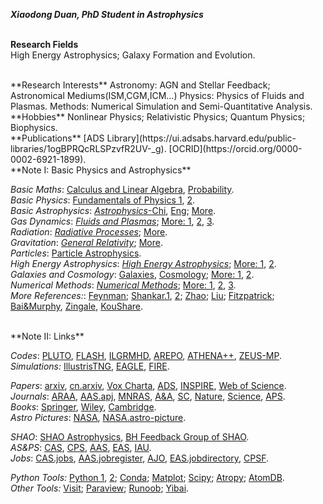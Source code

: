 ***Xiaodong Duan, PhD Student in Astrophysics***
<br/><br/>

**Research Fields**  
High Energy Astrophysics; Galaxy Formation and Evolution. 

<br/>
**Research Interests**  
Astronomy: AGN and Stellar Feedback; Astronomical Mediums(ISM,CGM,ICM...)  
Physics: Physics of Fluids and Plasmas.  
Methods: Numerical Simulation and Semi-Quantitative Analysis.  

<br/> 
**Hobbies**  
Nonlinear Physics; Relativistic Physics; Quantum Physics; Biophysics.  

<br/>
**Publications**  
[ADS Library](https://ui.adsabs.harvard.edu/public-libraries/1ogBPRQcRLSPzvfR2UV-_g).  
[OCRID](https://orcid.org/0000-0002-6921-1899).  

<br/>
**Note I: Basic Physics and Astrophysics**       
  
*Basic Maths*: [Calculus and Linear Algebra](https://book.douban.com/subject/11906759/), [Probability](https://book.douban.com/subject/34854842/).  
*Basic Physics*: [Fundamentals of Physics 1](https://book.douban.com/subject/25866680/), [2](https://book.douban.com/subject/26877960/).  
*Basic Astrophysics*: [*Astrophysics*-Chi](https://book.douban.com/subject/3353501/), [Eng](https://book.douban.com/subject/20558769/); [More](https://movie.douban.com/subject/10464515/).       
*Gas Dynamics*: [*Fluids and Plasmas*](https://book.douban.com/subject/12037906/); [More: 1](https://book.douban.com/subject/2880185/), [2](https://book.douban.com/subject/34461444/), [3](https://book.douban.com/subject/32956529/).  
*Radiation*: [*Radiative Processes*](https://book.douban.com/subject/1761105/); [More](https://book.douban.com/subject/4610300/).  
*Gravitation*: [*General Relativity*](https://book.douban.com/subject/2864152/); [More](https://book.douban.com/subject/24542247/).   
*Particles*: [Particle Astrophysics](https://book.douban.com/subject/4691362/).  
*High Energy Astrophysics*: [*High Energy Astrophysics*](https://book.douban.com/subject/27661675/);  [More: 1](https://book.douban.com/subject/1778012/), [2](https://book.douban.com/subject/3154999/).   
*Galaxies and Cosmology*: [Galaxies](https://book.douban.com/subject/4072985/), [Cosmology](https://book.douban.com/subject/35170775/); [More: 1](https://book.douban.com/subject/2188838/), [2](https://book.douban.com/subject/3721427/).  
*Numerical Methods*: [*Numerical Methods*](https://book.douban.com/subject/2869469/); [More: 1](https://book.douban.com/subject/10580010/), [2](https://book.douban.com/subject/2877019/), [3](https://book.douban.com/subject/4230082/).  
*More References:*: [Feynman](http://www.feynmanlectures.caltech.edu/info/); [Shankar.1](http://open.163.com/special/fundamentalsofphysics/), [2](http://open.163.com/newview/movie/courseintro?newurl=%2Fspecial%2Fopencourse%2Fphysicsii.html); [Zhao](https://book.douban.com/series/4089?page=1); [Liu](https://book.douban.com/subject/1536321/); [Fitzpatrick](http://farside.ph.utexas.edu/teaching.html); [Bai&Murphy](http://astro.tsinghua.edu.cn/~xbai/index.html), [Zingale](https://zingale.github.io/classes.html), [KouShare](https://www.koushare.com).  
 
<br/>
**Note II: Links**  
    
*Codes*: [PLUTO](http://plutocode.ph.unito.it/), [FLASH](http://flash.uchicago.edu/site/flashcode/), [ILGRMHD](http://astro.phys.wvu.edu/zetienne/ILGRMHD/index.html), [AREPO](https://arepo-code.org/), [ATHENA++](https://princetonuniversity.github.io/athena/download.html), [ZEUS-MP](https://github.com/bwoshea/ZEUS-MP_2).  
*Simulations:* [IllustrisTNG](https://www.tng-project.org/), [EAGLE](http://eagle.strw.leidenuniv.nl/), [FIRE](https://fire.northwestern.edu/).  
  
*Papers*: [arxiv](https://arxiv.org/archive/astro-ph), [cn.arxiv](http://cn.arxiv.org/), [Vox Charta](https://harvard.voxcharta.org/), [ADS](https://ui.adsabs.harvard.edu/), [INSPIRE](https://inspirehep.net/), [Web of Science](https://apps.webofknowledge.com/).  
*Journals*: [ARAA](https://www.annualreviews.org/journal/astro), [AAS.apj](https://journals.aas.org/astrophysical-journal/), [MNRAS](https://academic.oup.com/mnras/advance-articles), [A&A](https://www.aanda.org/), [SC](https://engine.scichina.com/publications), [Nature](https://www.nature.com/), [Science](https://www.sciencemag.org/#), [APS](https://www.aps.org/publications/index.cfm).  
*Books*: [Springer](https://link.springer.com/), [Wiley](https://onlinelibrary.wiley.com/), [Cambridge](https://www.cambridge.org/core/what-we-publish/textbooks).  
*Astro Pictures*: [NASA](https://www.nasa.gov/), [NASA.astro-picture](https://apod.nasa.gov/apod/).  
  
*SHAO*:  [SHAO Astrophysics](http://astro.shao.cas.cn/), [BH Feedback Group of SHAO](http://cluster.shao.ac.cn/~fguo/index.html).  
*AS&PS*: [CAS](http://astronomy.pmo.cas.cn/), [CPS](http://www.cps-net.org.cn/), [AAS](https://aas.org/), [EAS](https://eas.unige.ch/index.jsp), [IAU](https://www.iau.org/).  
*Jobs*: [CAS.jobs](http://astronomy.pmo.cas.cn/twrc/rczp/), [AAS.jobregister](https://jobregister.aas.org/), [AJO](https://academicjobsonline.org/ajo/jobs),  [EAS.jobdirectory](https://eas.unige.ch/jobs.jsp), [CPSF](http://jj.chinapostdoctor.org.cn/website/index.html).   
  
*Python Tools:* [Python 1](https://www.python.org/), [2](http://scipy-lectures.org/); [Conda](https://anaconda.org/); [Matplot](https://matplotlib.org/); [Scipy](https://www.scipy.org/); [Atropy](https://www.astropy.org/); [AtomDB](http://www.atomdb.org/).  
*Other Tools:* [Visit](https://wci.llnl.gov/simulation/computer-codes/visit); [Paraview](https://www.paraview.org/); [Runoob](https://www.runoob.com/); [Yibai](https://www.yiibai.com/).  


